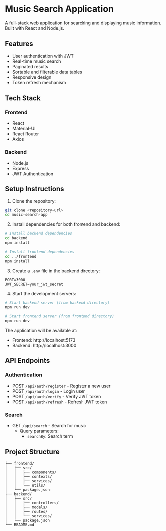 # Music Search Application

A full-stack web application for searching and displaying music information. Built with React and Node.js.

## Features

- User authentication with JWT
- Real-time music search
- Paginated results
- Sortable and filterable data tables
- Responsive design
- Token refresh mechanism

## Tech Stack

### Frontend
- React
- Material-UI
- React Router
- Axios

### Backend
- Node.js
- Express
- JWT Authentication

## Setup Instructions

1. Clone the repository:
```bash
git clone <repository-url>
cd music-search-app
```

2. Install dependencies for both frontend and backend:

```bash
# Install backend dependencies
cd backend
npm install

# Install frontend dependencies
cd ../frontend
npm install
```

3. Create a `.env` file in the backend directory:
```env
PORT=3000
JWT_SECRET=your_jwt_secret
```

4. Start the development servers:

```bash
# Start backend server (from backend directory)
npm run dev

# Start frontend server (from frontend directory)
npm run dev
```

The application will be available at:
- Frontend: http://localhost:5173
- Backend: http://localhost:3000

## API Endpoints

### Authentication
- POST `/api/auth/register` - Register a new user
- POST `/api/auth/login` - Login user
- POST `/api/auth/verify` - Verify JWT token
- POST `/api/auth/refresh` - Refresh JWT token

### Search
- GET `/api/search` - Search for music
  - Query parameters:
    - `searchBy`: Search term

## Project Structure

```
├── frontend/
│   ├── src/
│   │   ├── components/
│   │   ├── contexts/
│   │   ├── services/
│   │   └── utils/
│   └── package.json
├── backend/
│   ├── src/
│   │   ├── controllers/
│   │   ├── models/
│   │   ├── routes/
│   │   └── services/
│   └── package.json
└── README.md
```
